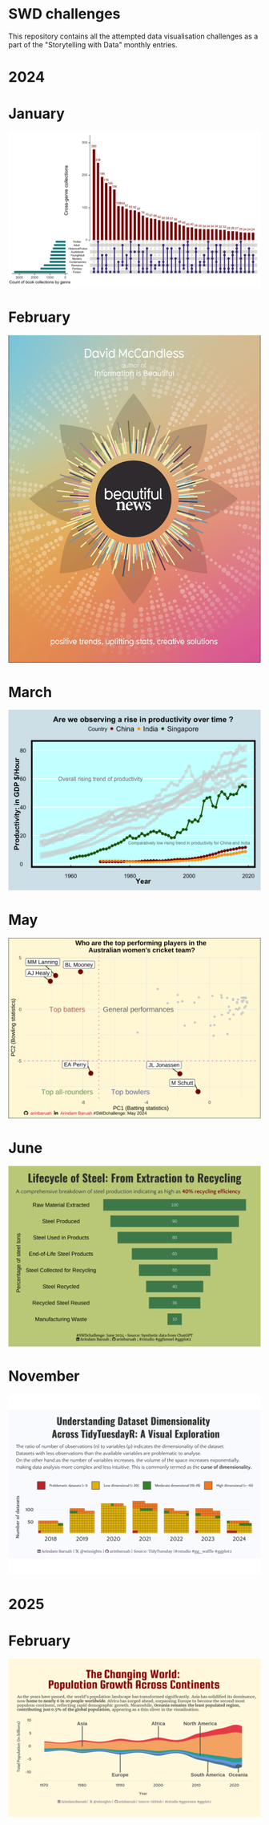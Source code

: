 # SWD challenges
This repository contains all the attempted data visualisation challenges as a part of the "Storytelling with Data" monthly entries.

# 2024
# January


![](https://github.com/arinbaruah/SWD_challenges/blob/main/2024/January/Jan_challenge.png)

# February

![](https://github.com/arinbaruah/SWD_challenges/blob/main/2024/February/beautiful_news.png)

# March

![](https://github.com/arinbaruah/SWD_challenges/blob/main/2024/March/work_hours_files/figure-html/fig-plot4-1.png)

# May

![](https://github.com/arinbaruah/SWD_challenges/blob/main/2024/May/high-dimension-analysis_files/figure-html/fig-pcaplayer-1.png)

# June

![](https://github.com/arinbaruah/SWD_challenges/blob/main/2024/June/index_files/figure-html/unnamed-chunk-2-1.png)

# November

![](https://github.com/arinbaruah/SWD_challenges/blob/main/2024/November/Remake_Tidytuesday.png)

# 2025

# February 
![](https://github.com/arinbaruah/SWD_challenges/blob/main/2025/February/Population_change.jpeg)

